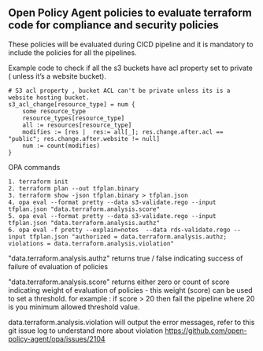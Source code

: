 <h2> Open Policy Agent policies to evaluate terraform code for compliance and security policies </h2>

These policies will be evaluated during CICD pipeline and it is mandatory to include the policies for all the pipelines. 

<p>

Example code to check if all the s3 buckets have acl property set to private ( unless it’s a website bucket).

```
# S3 acl property , bucket ACL can't be private unless its is a website hosting bucket.
s3_acl_change[resource_type] = num {
    some resource_type
    resource_types[resource_type]
    all := resources[resource_type]
    modifies := [res |  res:= all[_]; res.change.after.acl == "public"; res.change.after.website != null]
    num := count(modifies)
}
```

OPA commands


```
1. terraform init
2. terraform plan --out tfplan.binary
3. terraform show -json tfplan.binary > tfplan.json
4. opa eval --format pretty --data s3-validate.rego --input tfplan.json "data.terraform.analysis.score"
5. opa eval --format pretty --data s3-validate.rego --input tfplan.json "data.terraform.analysis.authz"
6. opa eval -f pretty --explain=notes  --data rds-validate.rego --input tfplan.json "authorized = data.terraform.analysis.authz; violations = data.terraform.analysis.violation"
```

"data.terraform.analysis.authz" returns true / false indicating success of failure of evaluation of policies

"data.terraform.analysis.score" returns either zero or count of score indicating weight of evaluation of policies - this weight (score) can be used to set a threshold.
for example : if score > 20 then fail the pipeline
where 20 is you minimum allowed threshold value.

data.terraform.analysis.violation will output the error messages, refer to this git issue log to understand more about violation
https://github.com/open-policy-agent/opa/issues/2104

